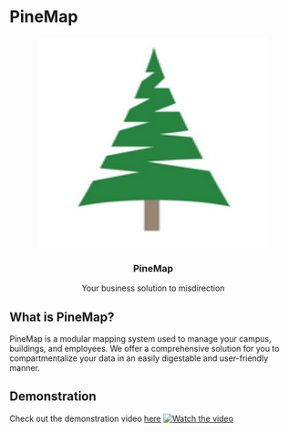 # **PineMap**

<p align="center">
  <a href="https://github.com/ReeseHatfield/Make-IT-Wright-2025/">
    <img src="./logo.png" alt="PineMap Logo" width="400" height="370">
  </a>
</p>

<h3 align="center"><strong>PineMap</strong></h3>

<p align="center">
  Your business solution to misdirection
  <br>
</p>

## What is PineMap?

PineMap is a modular mapping system used to manage your campus, buildings, and employees.
We offer a comprehensive solution for you to compartmentalize your data in an easily digestable and user-friendly manner.

## Demonstration

Check out the demonstration video [here](https://www.youtube.com/watch?v=iHJwXn6Rois)
[![Watch the video](https://img.youtube.com/vi/iHJwXn6Rois/hqdefault.jpg)](https://www.youtube.com/watch?v=iHJwXn6Rois)
